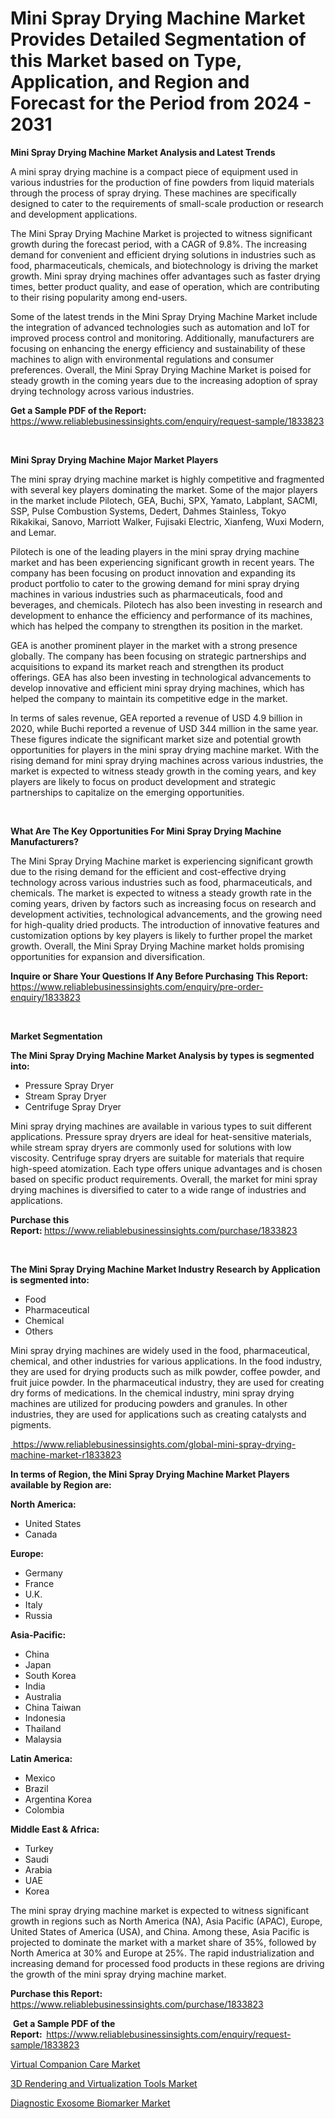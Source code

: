 <p><h1>Mini Spray Drying Machine Market Provides Detailed Segmentation of this Market based on Type, Application, and Region and Forecast for the Period from 2024 - 2031</h1></p><p><strong>Mini Spray Drying Machine Market Analysis and Latest Trends</strong></p>
<p><p>A mini spray drying machine is a compact piece of equipment used in various industries for the production of fine powders from liquid materials through the process of spray drying. These machines are specifically designed to cater to the requirements of small-scale production or research and development applications.</p><p>The Mini Spray Drying Machine Market is projected to witness significant growth during the forecast period, with a CAGR of 9.8%. The increasing demand for convenient and efficient drying solutions in industries such as food, pharmaceuticals, chemicals, and biotechnology is driving the market growth. Mini spray drying machines offer advantages such as faster drying times, better product quality, and ease of operation, which are contributing to their rising popularity among end-users.</p><p>Some of the latest trends in the Mini Spray Drying Machine Market include the integration of advanced technologies such as automation and IoT for improved process control and monitoring. Additionally, manufacturers are focusing on enhancing the energy efficiency and sustainability of these machines to align with environmental regulations and consumer preferences. Overall, the Mini Spray Drying Machine Market is poised for steady growth in the coming years due to the increasing adoption of spray drying technology across various industries.</p></p>
<p><strong>Get a Sample PDF of the Report:&nbsp;</strong> <a href="https://www.reliablebusinessinsights.com/enquiry/request-sample/1833823">https://www.reliablebusinessinsights.com/enquiry/request-sample/1833823</a></p>
<p>&nbsp;</p>
<p><strong>Mini Spray Drying Machine Major Market Players</strong></p>
<p><p>The mini spray drying machine market is highly competitive and fragmented with several key players dominating the market. Some of the major players in the market include Pilotech, GEA, Buchi, SPX, Yamato, Labplant, SACMI, SSP, Pulse Combustion Systems, Dedert, Dahmes Stainless, Tokyo Rikakikai, Sanovo, Marriott Walker, Fujisaki Electric, Xianfeng, Wuxi Modern, and Lemar.</p><p>Pilotech is one of the leading players in the mini spray drying machine market and has been experiencing significant growth in recent years. The company has been focusing on product innovation and expanding its product portfolio to cater to the growing demand for mini spray drying machines in various industries such as pharmaceuticals, food and beverages, and chemicals. Pilotech has also been investing in research and development to enhance the efficiency and performance of its machines, which has helped the company to strengthen its position in the market.</p><p>GEA is another prominent player in the market with a strong presence globally. The company has been focusing on strategic partnerships and acquisitions to expand its market reach and strengthen its product offerings. GEA has also been investing in technological advancements to develop innovative and efficient mini spray drying machines, which has helped the company to maintain its competitive edge in the market.</p><p>In terms of sales revenue, GEA reported a revenue of USD 4.9 billion in 2020, while Buchi reported a revenue of USD 344 million in the same year. These figures indicate the significant market size and potential growth opportunities for players in the mini spray drying machine market. With the rising demand for mini spray drying machines across various industries, the market is expected to witness steady growth in the coming years, and key players are likely to focus on product development and strategic partnerships to capitalize on the emerging opportunities.</p></p>
<p>&nbsp;</p>
<p><strong>What Are The Key Opportunities For Mini Spray Drying Machine Manufacturers?</strong></p>
<p><p>The Mini Spray Drying Machine market is experiencing significant growth due to the rising demand for the efficient and cost-effective drying technology across various industries such as food, pharmaceuticals, and chemicals. The market is expected to witness a steady growth rate in the coming years, driven by factors such as increasing focus on research and development activities, technological advancements, and the growing need for high-quality dried products. The introduction of innovative features and customization options by key players is likely to further propel the market growth. Overall, the Mini Spray Drying Machine market holds promising opportunities for expansion and diversification.</p></p>
<p><strong>Inquire or Share Your Questions If Any Before Purchasing This Report:</strong> <a href="https://www.reliablebusinessinsights.com/enquiry/pre-order-enquiry/1833823">https://www.reliablebusinessinsights.com/enquiry/pre-order-enquiry/1833823</a></p>
<p>&nbsp;</p>
<p><strong>Market Segmentation</strong></p>
<p><strong>The Mini Spray Drying Machine Market Analysis by types is segmented into:</strong></p>
<p><ul><li>Pressure Spray Dryer</li><li>Stream Spray Dryer</li><li>Centrifuge Spray Dryer</li></ul></p>
<p><p>Mini spray drying machines are available in various types to suit different applications. Pressure spray dryers are ideal for heat-sensitive materials, while stream spray dryers are commonly used for solutions with low viscosity. Centrifuge spray dryers are suitable for materials that require high-speed atomization. Each type offers unique advantages and is chosen based on specific product requirements. Overall, the market for mini spray drying machines is diversified to cater to a wide range of industries and applications.</p></p>
<p><strong>Purchase this Report:&nbsp;</strong><a href="https://www.reliablebusinessinsights.com/purchase/1833823">https://www.reliablebusinessinsights.com/purchase/1833823</a></p>
<p>&nbsp;</p>
<p><strong>The Mini Spray Drying Machine Market Industry Research by Application is segmented into:</strong></p>
<p><ul><li>Food</li><li>Pharmaceutical</li><li>Chemical</li><li>Others</li></ul></p>
<p><p>Mini spray drying machines are widely used in the food, pharmaceutical, chemical, and other industries for various applications. In the food industry, they are used for drying products such as milk powder, coffee powder, and fruit juice powder. In the pharmaceutical industry, they are used for creating dry forms of medications. In the chemical industry, mini spray drying machines are utilized for producing powders and granules. In other industries, they are used for applications such as creating catalysts and pigments.</p></p>
<p><a href="https://www.reliablebusinessinsights.com/global-mini-spray-drying-machine-market-r1833823">&nbsp;https://www.reliablebusinessinsights.com/global-mini-spray-drying-machine-market-r1833823</a></p>
<p><strong>In terms of Region, the Mini Spray Drying Machine Market Players available by Region are:</strong></p>
<p>
    <p> <strong> North America: </strong>
        <ul>
            <li>United States</li>
            <li>Canada</li>
        </ul>
        </p> 
    <p> <strong> Europe: </strong>
        <ul>
            <li>Germany</li>
            <li>France</li>
            <li>U.K.</li>
            <li>Italy</li>
            <li>Russia</li>
        </ul>
        </p> 
    <p> <strong> Asia-Pacific: </strong>
        <ul>
            <li>China</li>
            <li>Japan</li>
            <li>South Korea</li>
            <li>India</li>
            <li>Australia</li>
            <li>China Taiwan</li>
            <li>Indonesia</li>
            <li>Thailand</li>
            <li>Malaysia</li>
        </ul>
        </p> 
    <p> <strong> Latin America: </strong>
        <ul>
            <li>Mexico</li>
            <li>Brazil</li>
            <li>Argentina Korea</li>
            <li>Colombia</li>
        </ul>
        </p> 
    <p> <strong> Middle East & Africa: </strong>
        <ul>
            <li>Turkey</li>
            <li>Saudi</li>
            <li>Arabia</li>
            <li>UAE</li>
            <li>Korea</li>
        </ul>
    </p>
    </p>
<p><p>The mini spray drying machine market is expected to witness significant growth in regions such as North America (NA), Asia Pacific (APAC), Europe, United States of America (USA), and China. Among these, Asia Pacific is projected to dominate the market with a market share of 35%, followed by North America at 30% and Europe at 25%. The rapid industrialization and increasing demand for processed food products in these regions are driving the growth of the mini spray drying machine market.</p></p>
<p><strong>Purchase this Report: </strong><a href="https://www.reliablebusinessinsights.com/purchase/1833823">https://www.reliablebusinessinsights.com/purchase/1833823</a></p>
<p>&nbsp;<strong>Get a Sample PDF of the Report:&nbsp;&nbsp;</strong><a href="https://www.reliablebusinessinsights.com/enquiry/request-sample/1833823">https://www.reliablebusinessinsights.com/enquiry/request-sample/1833823</a></p>
<p><strong></strong></p>
<p><p><a href="https://www.linkedin.com/pulse/virtual-companion-care-market-analysis-sze-forecasted-period-vnhme">Virtual Companion Care Market</a></p><p><a href="https://www.linkedin.com/pulse/3d-rendering-virtualization-tools-market-comprehensive-assessment-kkwwe">3D Rendering and Virtualization Tools Market</a></p><p><a href="https://www.linkedin.com/pulse/analyzing-diagnostic-exosome-biomarker-market-global-industry-muxne">Diagnostic Exosome Biomarker Market</a></p></p>